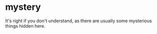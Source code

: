 # mystery
It's right if you don't understand, as there are usually some mysterious things hidden here.
